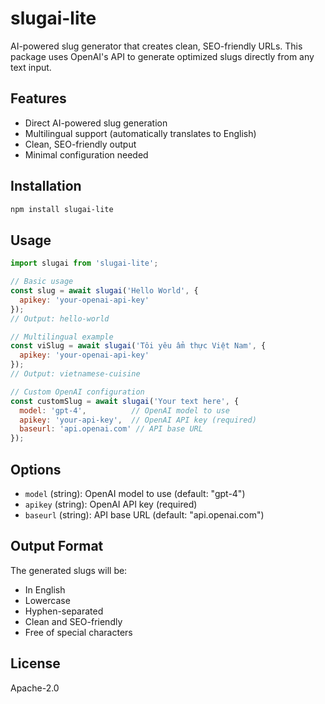 # slugai-lite

AI-powered slug generator that creates clean, SEO-friendly URLs. This package uses OpenAI's API to generate optimized slugs directly from any text input.

## Features

- Direct AI-powered slug generation
- Multilingual support (automatically translates to English)
- Clean, SEO-friendly output
- Minimal configuration needed

## Installation

```bash
npm install slugai-lite
```

## Usage

```javascript
import slugai from 'slugai-lite';

// Basic usage
const slug = await slugai('Hello World', {
  apikey: 'your-openai-api-key'
});
// Output: hello-world

// Multilingual example
const viSlug = await slugai('Tôi yêu ẩm thực Việt Nam', {
  apikey: 'your-openai-api-key'
});
// Output: vietnamese-cuisine

// Custom OpenAI configuration
const customSlug = await slugai('Your text here', {
  model: 'gpt-4',          // OpenAI model to use
  apikey: 'your-api-key',  // OpenAI API key (required)
  baseurl: 'api.openai.com' // API base URL
});
```

## Options

- `model` (string): OpenAI model to use (default: "gpt-4")
- `apikey` (string): OpenAI API key (required)
- `baseurl` (string): API base URL (default: "api.openai.com")

## Output Format

The generated slugs will be:
- In English
- Lowercase
- Hyphen-separated
- Clean and SEO-friendly
- Free of special characters

## License

Apache-2.0
